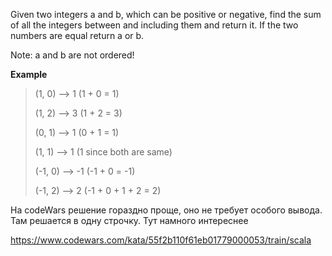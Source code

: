 Given two integers a and b, which can be positive or negative, find the sum of all the integers between and including them and return it. If the two numbers are equal return a or b.

Note: a and b are not ordered!

**Example**

>(1, 0) --> 1 (1 + 0 = 1)
> 
>(1, 2) --> 3 (1 + 2 = 3)
> 
>(0, 1) --> 1 (0 + 1 = 1)
> 
>(1, 1) --> 1 (1 since both are same)
> 
>(-1, 0) --> -1 (-1 + 0 = -1)
> 
>(-1, 2) --> 2 (-1 + 0 + 1 + 2 = 2)

На codeWars решение гораздно проще, оно не требует особого вывода. Там решается в одну строчку. Тут намного интереснее

https://www.codewars.com/kata/55f2b110f61eb01779000053/train/scala
